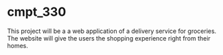 # cmpt_330

  This project will be a a web application of a delivery service for groceries. The website will give the users the shopping experience right from their homes.
